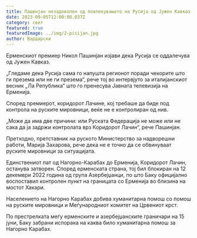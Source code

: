 ```yaml
---
title: Пашинјан незадоволен од повлекувањето на Русија од Јужен Кавказ
date: 2023-09-05T12:00:08.037Z
category: свет
featured: true
featuredImage: ../img/2-pisijan.jpg
author: Вардарски
---
```

Ерменскиот премиер Никол Пашинјан изјави дека Русија се оддалечува од Јужен Кавказ.

„Гледаме дека Русија сама го напушта регионот поради чекорите што ги презема или не ги презема“, рече тој во интервјуто за италијанскиот весник „Ла Република“ што го пренесува Јавната телевизија на Ерменија.

Според премиерот, коридорот Лачине, кој требаше да биде под контрола на руските мировници, веќе не е контролиран од нив.

„Може да има две причини: или Руската Федерација не може или не сака да ја задржи контролата врз Коридорот Лачин“, рече Пашинјан.

Претходно, претставник на руското Министерство за надворешни работи, Марија Захарова, рече дека не е точно да се обвинуваат руските мировници за ситуацијата.

Единствениот пат од Нагорно-Карабах до Ерменија, Коридорот Лачин, останува затворен. Според ерменската страна, тој бил блокиран на 12 декември 2022 година од група Азербејџанци, по што Баку официјално воспоставил контролен пункт на границата со Ерменија во близина на мостот Хакари.

Населението на Нагорно Карабах добива хуманитарна помош со помош на руските мировници и Меѓународниот комитет на Црвениот крст.

По престрелката меѓу ерменските и азербејџанските граничари на 15 јуни, Баку забрани испорака на каква било хуманитарна помош за Нагорно Карабах.